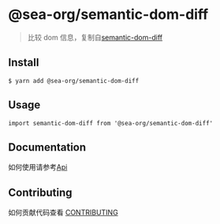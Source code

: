 # @sea-org/semantic-dom-diff

> 比较 dom 信息，复制自[semantic-dom-diff](https://github.com/open-wc/open-wc/blob/5fe5f53896/packages/semantic-dom-diff/index.js)

## Install

```shell
$ yarn add @sea-org/semantic-dom-diff
```

## Usage

```
import semantic-dom-diff from '@sea-org/semantic-dom-diff'

```

## Documentation

如何使用请参考[Api](./docs)

## Contributing

如何贡献代码查看 [CONTRIBUTING](./CONTRIBUTING.md)
